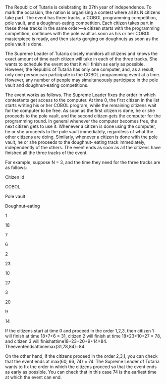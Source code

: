 The Republic of Tutaria is celebrating its 37th year of independence. To mark the occasion, the nation is organising a contest where all its N citizens take part. The event has three tracks, a COBOL programming competition, pole vault, and a doughnut-eating competition. Each citizen takes part in these three tracks in the same order—a citizen starts with the programming competition, continues with the pole vault as soon as his or her COBOL masterpiece is ready, and then starts gorging on doughnuts as soon as the pole vault is done.

The Supreme Leader of Tutaria closely monitors all citizens and knows the exact amount of time each citizen will take in each of the three tracks. She wants to schedule the event so that it will finish as early as possible. However, the Republic of Tutaria has only one computer, and, as a result, only one person can participate in the COBOL programming event at a time. However, any number of people may simultaneously participate in the pole vault and doughnut-eating competitions.

The event works as follows. The Supreme Leader fixes the order in which contestants get access to the computer. At time 0, the first citizen in the list starts writing his or her COBOL program, while the remaining citizens wait for the computer to be free. As soon as the first citizen is done, he or she proceeds to the pole vault, and the second citizen gets the computer for the programming round. In general whenever the computer becomes free, the next citizen gets to use it. Whenever a citizen is done using the computer, he or she proceeds to the pole vault immediately, regardless of what the other citizens are doing. Similarly, whenever a citizen is done with the pole vault, he or she proceeds to the doughnut- eating track immediately, independently of the others. The event ends as soon as all the citizens have finished all the three tracks of the event.

For example, suppose N = 3, and the time they need for the three tracks are as follows:

Citizen id
	

COBOL
	

Pole vault
	

Doughnut-eating

1
	

18
	

7
	

6

2
	

23
	

10
	

27

3
	

20
	

9
	

14

 

If the citizens start at time 0 and proceed in the order 1,2,3, then citizen 1 will finish at time 18+7+6 = 31, citizen 2 will finish at time 18+23+10+27 = 78, and citizen 3 will finishattime18+23+20+9+14=84. Theeventendsattimemax(31,78,84)=84.

On the other hand, if the citizens proceed in the order 2,3,1, you can check that the event ends at max(60, 66, 74) = 74. The Supreme Leader of Tutaria wants to fix the order in which the citizens proceed so that the event ends as early as possible. You can check that in this case 74 is the earliest time at which the event can end.
